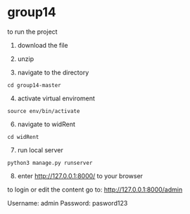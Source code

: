 # group14

to run the project 

1. download the file

2. unzip

3. navigate to the directory

```cd group14-master```

4. activate virtual enviroment

```source env/bin/activate```

6. navigate to widRent

```cd widRent```

7. run local server

```python3 manage.py runserver```

8. enter http://127.0.0.1:8000/ to your browser



to login or edit the content go to:
http://127.0.0.1:8000/admin

Username: admin
Password: pasword123


